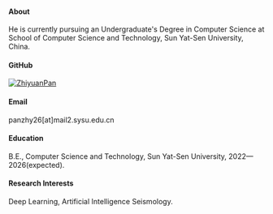 #### About

He is currently pursuing an Undergraduate's Degree in Computer Science at School of Computer Science and Technology, Sun Yat-Sen University, China.

#### GitHub

[![ZhiyuanPan](https://img.shields.io/badge/zhiyuanpan-github-blue?logo=github)](https://github.com/hool-heyak/)

#### Email

panzhy26[at]mail2.sysu.edu.cn

#### Education

B.E., Computer Science and Technology, Sun Yat-Sen University, 2022—2026(expected).

#### Research Interests

Deep Learning, Artificial Intelligence Seismology.

